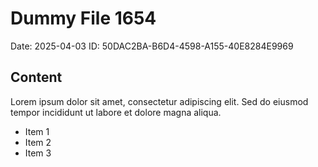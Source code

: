 # Dummy File 1654

Date: 2025-04-03
ID: 50DAC2BA-B6D4-4598-A155-40E8284E9969

## Content

Lorem ipsum dolor sit amet, consectetur adipiscing elit.
Sed do eiusmod tempor incididunt ut labore et dolore magna aliqua.

* Item 1
* Item 2
* Item 3
